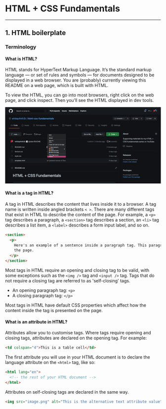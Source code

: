 # HTML + CSS Fundamentals

---

## 1. HTML boilerplate

### Terminology

#### What is HTML?

HTML stands for HyperText Markup Language. It’s the standard markup language — or set of rules and
symbols — for documents designed to be displayed in a web browser. You are (probably) currently
viewing this README on a web page, which is built with HTML.

To view the HTML, you can go into most browsers, right click on the web page, and click inspect.
Then you’ll see the HTML displayed in dev tools.

![screenshot of the right-click menu in Brave Browser](inspect_element.png)

#### What is a tag in HTML?

A tag in HTML describes the content that lives inside it to a browser. A tag name is written inside
angled brackets `< >`. There are many different tags that exist in HTML to describe the content of
the page. For example, a `<p>` tag describes a paragraph, a `<section>` tag describes a section, an
`<li>` tag describes a list item, a `<label>` describes a form input label, and so on.

```html
<section>
  <p>
    Here's an example of a sentence inside a paragraph tag. This paragraph lives inside a section on
    the page.
  </p>
</section>
```

Most tags in HTML require an opening and closing tag to be valid, with some exceptions such as the
`<img />` tag and `<input />` tag. Tags that do not require a closing tag are referred to as
'self-closing' tags.

- An opening paragraph tag: `<p>`
- A closing paragraph tag: `</p>`

Most tags in HTML have default CSS properties which affect how the content inside the tag is
presented on the page.

#### What is an attribute in HTML?

Attributes allow you to customise tags. Where tags require opening and closing tags, attributes are
declared on the opening tag. For example:

```html
<td colspan="4">This is a table cell</td>
```

The first attribute you will use in your HTML document is to declare the language attribute on the
`<html>` tag, like so:

```html
<html lang="en">
  <!-- the rest of your HTML document -->
</html>
```

Attributes on self-closing tags are declared in the same way.

```html
<img src="image.png" alt="This is the alternative text attribute value" />
```
